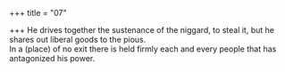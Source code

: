 +++
title = "07"

+++
He drives together the sustenance of the niggard, to steal it, but he shares  out liberal goods to the pious.  
In a (place) of no exit there is held firmly each and every people that has  antagonized his power.  